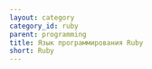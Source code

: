 ```yaml
---
layout: category
category_id: ruby
parent: programming
title: Язык программирования Ruby
short: Ruby
---
```

